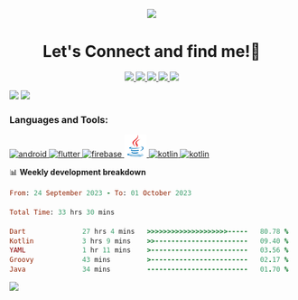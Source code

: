 <p align="center">
  <img src="https://capsule-render.vercel.app/api?type=waving&color=gradient&text=Hello!&height=100&section=header"/>
</p>

<h1 align="center">
  Let's Connect and find me!💬
</h1>

<p align="center">
  
<a href="https://www.linkedin.com/in/khan347/">
  <img height="50" src="https://cdn2.iconfinder.com/data/icons/social-media-2285/512/1_Linkedin_unofficial_colored_svg-512.png"/>
</a>

<a href="https://medium.com/@j_khan347">
  <img height="50" src="https://cdn3.iconfinder.com/data/icons/social-media-2285/1151/Medium_logo_-_black-256.png"/>
</a>


<a href="https://t.me/betta_347">
  <img height="50" src="https://cdn3.iconfinder.com/data/icons/social-icons-33/512/Telegram-256.png"/>
</a>

<a href="https://twitter.com/j_khan347">
  <img height="50" src="https://cdn2.iconfinder.com/data/icons/social-media-2285/512/1_Twitter3_colored_svg-512.png"/>
</a>


<a href="https://www.pinterest.com/betta347/">
  <img height="50" src="https://cdn2.iconfinder.com/data/icons/social-media-2285/512/1_Pinterest_colored_svg-256.png"/>
</a>

</p>

<p align="left">
  <img src= "https://media.giphy.com/media/v1.Y2lkPTc5MGI3NjExemxodXByN284b3dsdnA0bWc4c3kyYW96NTc4eGVqMHV0a2s0M250NCZlcD12MV9pbnRlcm5hbF9naWZfYnlfaWQmY3Q9Zw/Zll2OF7cp3HkAhxkJM/giphy.gif"  width="400" >
  <img src= "https://i.pinimg.com/originals/4c/c5/51/4cc551bf58d8fd97efd61f7cd0611836.png"  width="400">
</p>

<h3 align="left">Languages and Tools:</h3>
<p align="left"> 
  <a href="https://developer.android.com" target="_blank" rel="noreferrer"> 
    <img src="https://www.vectorlogo.zone/logos/android/android-icon.svg" alt="android" width="40" height="40"/> 
  </a> 
  <a href="https://flutter.dev" target="_blank" rel="noreferrer"> 
    <img src="https://www.vectorlogo.zone/logos/flutterio/flutterio-icon.svg" alt="flutter" width="40" height="40"/> 
  </a>
  <a href="https://firebase.google.com/" target="_blank" rel="noreferrer"> 
    <img src="https://www.vectorlogo.zone/logos/firebase/firebase-icon.svg" alt="firebase" width="40" height="40"/> 
  </a>
  <a href="https://www.java.com" target="_blank" rel="noreferrer"> 
    <img src="https://raw.githubusercontent.com/devicons/devicon/master/icons/java/java-original.svg" alt="java" width="40" height="40"/>
  </a> 
  <a href="https://kotlinlang.org" target="_blank" rel="noreferrer"> 
    <img src="https://www.vectorlogo.zone/logos/kotlinlang/kotlinlang-icon.svg" alt="kotlin" width="40" height="40"/> 
  </a> 
  <a href="https://kotlinlang.org" target="_blank" rel="noreferrer"> 
    <img src="https://www.vectorlogo.zone/logos/dartlang/dartlang-icon.svg" alt="kotlin" width="40" height="40"/> 
  </a> 
</p>




📊 **Weekly development breakdown**

<!--START_SECTION:waka-->

```ruby
From: 24 September 2023 - To: 01 October 2023

Total Time: 33 hrs 30 mins

Dart              27 hrs 4 mins   >>>>>>>>>>>>>>>>>>>>-----   80.78 %
Kotlin            3 hrs 9 mins    >>-----------------------   09.40 %
YAML              1 hr 11 mins    >------------------------   03.56 %
Groovy            43 mins         >------------------------   02.17 %
Java              34 mins         -------------------------   01.70 %
```

<!--END_SECTION:waka-->

<!--
**betta347/betta347** is a ✨ _special_ ✨ repository because its `README.md` (this file) appears on your GitHub profile.

Here are some ideas to get you started:

- 🔭 I’m currently working on ...
- 🌱 I’m currently learning ...
- 👯 I’m looking to collaborate on ...
- 🤔 I’m looking for help with ...
- 💬 Ask me about ...
- 📫 How to reach me: ...
- 😄 Pronouns: ...
- ⚡ Fun fact: ...
-->

<p align="left">
  <img src="https://capsule-render.vercel.app/api?type=waving&color=gradient&height=100&section=footer"/>
</p>
